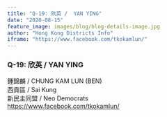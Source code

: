 ```yaml
---
title: "Q-19: 欣英 /  YAN YING"
date: "2020-08-15"
feature_image: images/blog/blog-details-image.jpg
author: "Hong Kong Districts Info"
iframe: "https://www.facebook.com/tkokamlun/"
---
```


### Q-19: 欣英 /  YAN YING  
鍾錦麟 /  CHUNG KAM LUN (BEN)  
西貢區 / Sai Kung  
新民主同盟 /  Neo Democrats  
https://www.facebook.com/tkokamlun/
